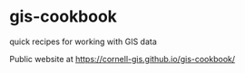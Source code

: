 # gis-cookbook
quick recipes for working with GIS data

Public website at https://cornell-gis.github.io/gis-cookbook/
